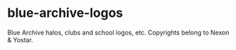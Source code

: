 # blue-archive-logos
Blue Archive halos, clubs and school logos, etc. Copyrights belong to Nexon &amp; Yostar.
